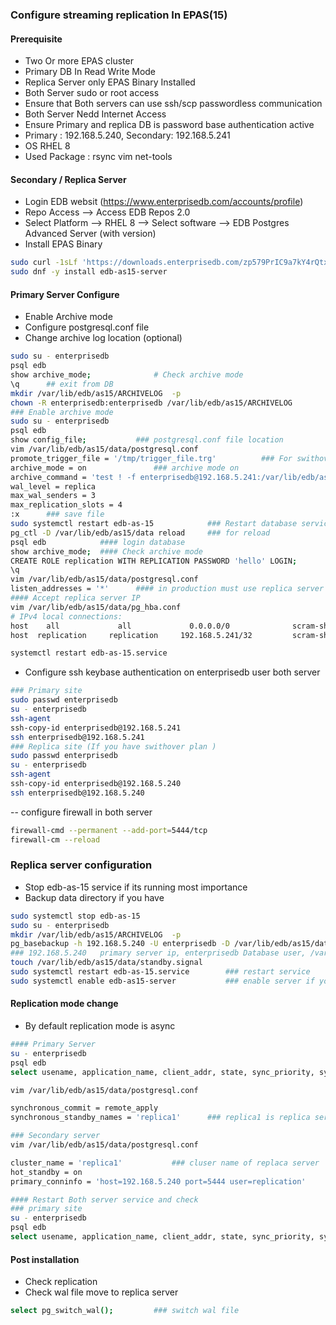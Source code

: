 ### Configure streaming replication In EPAS(15)

####  Prerequisite
- Two Or more EPAS cluster 
- Primary DB In Read Write Mode 
- Replica Server only EPAS Binary Installed
- Both Server sudo or root access 
- Ensure that Both servers can use ssh/scp passwordless communication
- Both Server Nedd Internet Access 
- Ensure Primary and replica DB is password base authentication active
- Primary : 192.168.5.240, Secondary: 192.168.5.241
- OS RHEL 8
- Used Package : rsync vim net-tools 

#### Secondary / Replica Server 
- Login EDB websit (https://www.enterprisedb.com/accounts/profile) 
- Repo Access --> Access EDB Repos 2.0 
- Select Platform --> RHEL 8 --> Select software --> EDB Postgres Advanced Server (with version)
- Install EPAS Binary 

```sh
sudo curl -1sLf 'https://downloads.enterprisedb.com/zp579PrIC9a7kY4rQtxX63HAaXHtzeCA/enterprise/setup.rpm.sh' | sudo -E bash
sudo dnf -y install edb-as15-server
```

#### Primary Server Configure
- Enable Archive mode
- Configure postgresql.conf file 
- Change archive log location (optional)
```sh
sudo su - enterprisedb
psql edb
show archive_mode;              # Check archive mode 
\q      ## exit from DB 
mkdir /var/lib/edb/as15/ARCHIVELOG  -p
chown -R enterprisedb:enterprisedb /var/lib/edb/as15/ARCHIVELOG         ## no need if you already login enterprisedb user
### Enable archive mode 
sudo su - enterprisedb
psql edb
show config_file;           ### postgresql.conf file location
vim /var/lib/edb/as15/data/postgresql.conf
promote_trigger_file = '/tmp/trigger_file.trg'          ### For swithover 
archive_mode = on               ### archive mode on 
archive_command = 'test ! -f enterprisedb@192.168.5.241:/var/lib/edb/as15/ARCHIVELOG/%f && rsync -a %p enterprisedb@192.168.5.241:/var/lib/edb/as15/ARCHIVELOG/%f'      ### archive log sent replica server 
wal_level = replica     
max_wal_senders = 3
max_replication_slots = 4
:x      ### save file 
sudo systemctl restart edb-as-15            ### Restart database service or reload 
pg_ctl -D /var/lib/edb/as15/data reload     ### for reload 
psql edb            #### login database 
show archive_mode;  #### Check archive mode 
CREATE ROLE replication WITH REPLICATION PASSWORD 'hello' LOGIN;        #### Create role for replication 
\q
vim /var/lib/edb/as15/data/postgresql.conf
listen_addresses = '*'		#### in production must use replica server ip 
#### Accept replica server IP
vim /var/lib/edb/as15/data/pg_hba.conf
# IPv4 local connections:
host    all             all             0.0.0.0/0              scram-sha-256
host  replication     replication     192.168.5.241/32         scram-sha-256

systemctl restart edb-as-15.service
```

- Configure ssh keybase authentication on enterprisedb user both server
```sh
### Primary site 
sudo passwd enterprisedb 
su - enterprisedb 
ssh-agent
ssh-copy-id enterprisedb@192.168.5.241
ssh enterprisedb@192.168.5.241
### Replica site (If you have swithover plan )
sudo passwd enterprisedb 
su - enterprisedb 
ssh-agent
ssh-copy-id enterprisedb@192.168.5.240
ssh enterprisedb@192.168.5.240
```

-- configure firewall in both server 
```sh
firewall-cmd --permanent --add-port=5444/tcp
firewall-cm --reload 
```
### Replica server configuration
- Stop edb-as-15 service if its running most importance 
- Backup data directory if you have 
```sh
sudo systemctl stop edb-as-15
sudo su - enterprisedb
mkdir /var/lib/edb/as15/ARCHIVELOG  -p
pg_basebackup -h 192.168.5.240 -U enterprisedb -D /var/lib/edb/as15/data -U replication -v -P --wal-method=stream --write-recovery-conf
### 192.168.5.240   primary server ip, enterprisedb Database user, /var/lib/edb/as15/data directory location replica server, replication DB user 
touch /var/lib/edb/as15/data/standby.signal
sudo systemctl restart edb-as-15.service        ### restart service
sudo systemctl enable edb-as15-server           ### enable server if you want 
```
#### Replication mode change 
- By default replication mode is async
```sh
#### Primary Server
su - enterprisedb 
psql edb 
select usename, application_name, client_addr, state, sync_priority, sync_state from pg_stat_replication;       ## check mode 

vim /var/lib/edb/as15/data/postgresql.conf

synchronous_commit = remote_apply
synchronous_standby_names = 'replica1'      ### replica1 is replica server cluster name 

### Secondary server
vim /var/lib/edb/as15/data/postgresql.conf

cluster_name = 'replica1'			### cluser name of replaca server
hot_standby = on
primary_conninfo = 'host=192.168.5.240 port=5444 user=replication'

#### Restart Both server service and check 
### primary site 
su - enterprisedb 
psql edb 
select usename, application_name, client_addr, state, sync_priority, sync_state from pg_stat_replication;
```

#### Post installation 
- Check replication 
- Check wal file move to replica server 
```sh
select pg_switch_wal();         ### switch wal file
```